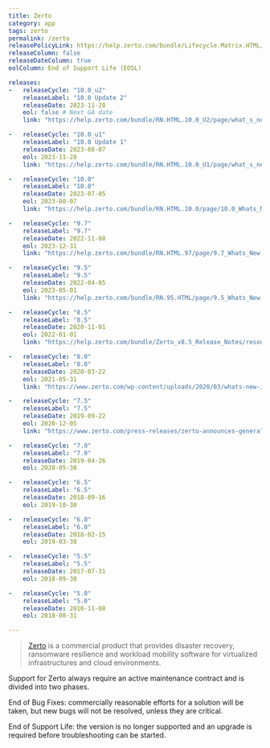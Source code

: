 ```yaml
---
title: Zerto
category: app
tags: zerto
permalink: /zerto
releasePolicyLink: https://help.zerto.com/bundle/Lifecycle.Matrix.HTML/page/product_version_lifecycle_matrix_for_zerto.html
releaseColumn: false
releaseDateColumn: true
eolColumn: End of Support Life (EOSL)

releases:
-   releaseCycle: "10.0_u2"
    releaseLabel: "10.0 Update 2"
    releaseDate: 2023-11-28
    eol: false # Next GA date
    link: "https://help.zerto.com/bundle/RN.HTML.10.0_U2/page/what_s_new_in_zerto_10_0_update_2.html"

-   releaseCycle: "10.0_u1"
    releaseLabel: "10.0 Update 1"
    releaseDate: 2023-08-07
    eol: 2023-11-28
    link: "https://help.zerto.com/bundle/RN.HTML.10.0_U1/page/what_s_new_in_zerto_10_0_update_1.html"

-   releaseCycle: "10.0"
    releaseLabel: "10.0"
    releaseDate: 2023-07-05
    eol: 2023-08-07
    link: "https://help.zerto.com/bundle/RN.HTML.10.0/page/10.0_Whats_New.htm"

-   releaseCycle: "9.7"
    releaseLabel: "9.7"
    releaseDate: 2022-11-08
    eol: 2023-12-31
    link: "https://help.zerto.com/bundle/RN.HTML.97/page/9.7_Whats_New.htm"

-   releaseCycle: "9.5"
    releaseLabel: "9.5"
    releaseDate: 2022-04-05
    eol: 2023-05-01
    link: "https://help.zerto.com/bundle/RN.95.HTML/page/9.5_Whats_New.htm"

-   releaseCycle: "8.5"
    releaseLabel: "8.5"
    releaseDate: 2020-11-01
    eol: 2022-01-01
    link: "https://help.zerto.com/bundle/Zerto_v8.5_Release_Notes/resource/Zerto_v8.5_Release_Notes.pdf"

-   releaseCycle: "8.0"
    releaseLabel: "8.0"
    releaseDate: 2020-03-22
    eol: 2021-05-31
    link: "https://www.zerto.com/wp-content/uploads/2020/03/whats-new-in-zerto-8-0_DS.pdf"

-   releaseCycle: "7.5"
    releaseLabel: "7.5"
    releaseDate: 2019-09-22
    eol: 2020-12-05
    link: "https://www.zerto.com/press-releases/zerto-announces-general-availability-of-zerto-7-5-raising-the-bar-for-continuous-data-protection/"

-   releaseCycle: "7.0"
    releaseLabel: "7.0"
    releaseDate: 2019-04-26
    eol: 2020-05-30

-   releaseCycle: "6.5"
    releaseLabel: "6.5"
    releaseDate: 2018-09-16
    eol: 2019-10-30

-   releaseCycle: "6.0"
    releaseLabel: "6.0"
    releaseDate: 2018-02-15
    eol: 2019-03-30

-   releaseCycle: "5.5"
    releaseLabel: "5.5"
    releaseDate: 2017-07-31
    eol: 2018-09-30

-   releaseCycle: "5.0"
    releaseLabel: "5.0"
    releaseDate: 2016-11-08
    eol: 2018-08-31

---
```


> [Zerto](https://www.zerto.com/zerto-platform/overview/) is a commercial product that provides
> disaster recovery, ransomware resilience and workload mobility software for virtualized
> infrastructures and cloud environments.

Support for Zerto always require an active maintenance contract and is divided into two phases.

End of Bug Fixes: commercially reasonable efforts for a solution will be taken, but new bugs will
not be resolved, unless they are critical.

End of Support Life: the version is no longer supported and an upgrade is required before
troubleshooting can be started.
